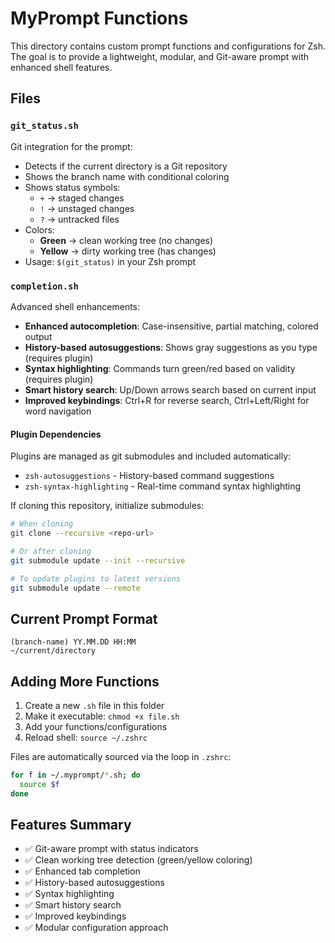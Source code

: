 # MyPrompt Functions

This directory contains custom prompt functions and configurations for Zsh.
The goal is to provide a lightweight, modular, and Git-aware prompt with enhanced shell features.

## Files

### `git_status.sh`
Git integration for the prompt:
- Detects if the current directory is a Git repository
- Shows the branch name with conditional coloring
- Shows status symbols:
  - `+` → staged changes
  - `!` → unstaged changes
  - `?` → untracked files
- Colors:
  - **Green** → clean working tree (no changes)
  - **Yellow** → dirty working tree (has changes)
- Usage: `$(git_status)` in your Zsh prompt

### `completion.sh`
Advanced shell enhancements:
- **Enhanced autocompletion**: Case-insensitive, partial matching, colored output
- **History-based autosuggestions**: Shows gray suggestions as you type (requires plugin)
- **Syntax highlighting**: Commands turn green/red based on validity (requires plugin)
- **Smart history search**: Up/Down arrows search based on current input
- **Improved keybindings**: Ctrl+R for reverse search, Ctrl+Left/Right for word navigation

#### Plugin Dependencies
Plugins are managed as git submodules and included automatically:
- `zsh-autosuggestions` - History-based command suggestions
- `zsh-syntax-highlighting` - Real-time command syntax highlighting

If cloning this repository, initialize submodules:
```bash
# When cloning
git clone --recursive <repo-url>

# Or after cloning
git submodule update --init --recursive

# To update plugins to latest versions
git submodule update --remote
```

## Current Prompt Format
```
(branch-name) YY.MM.DD HH:MM
~/current/directory 
```

## Adding More Functions
1. Create a new `.sh` file in this folder
2. Make it executable: `chmod +x file.sh`
3. Add your functions/configurations
4. Reload shell: `source ~/.zshrc`

Files are automatically sourced via the loop in `.zshrc`:
```bash
for f in ~/.myprompt/*.sh; do
  source $f
done
```

## Features Summary
- ✅ Git-aware prompt with status indicators
- ✅ Clean working tree detection (green/yellow coloring)
- ✅ Enhanced tab completion
- ✅ History-based autosuggestions
- ✅ Syntax highlighting
- ✅ Smart history search
- ✅ Improved keybindings
- ✅ Modular configuration approach